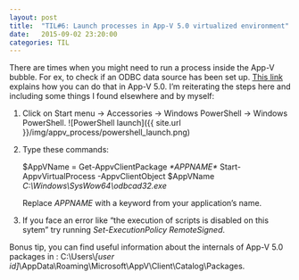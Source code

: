 ```yaml
---
layout: post
title:  "TIL#6: Launch processes in App-V 5.0 virtualized environment"
date:   2015-09-02 23:20:00
categories: TIL
---
```


There are times when you might need to run a process inside the App-V bubble. For ex, to check if an ODBC data source has been set up. [This link](https://support.microsoft.com/en-us/kb/2848278) explains how you can do that in App-V 5.0. I’m reiterating the steps here and including some things I found elsewhere and by myself:

1. 	Click on Start menu -> Accessories -> Windows PowerShell -> Windows PowerShell.
![PowerShell launch]({{ site.url }}/img/appv_process/powershell_launch.png)

2. 	Type these commands:
	
	$AppVName = Get-AppvClientPackage *\*APPNAME\**
	Start-AppvVirtualProcess -AppvClientObject $AppVName *C:\Windows\SysWow64\odbcad32.exe*

	Replace *APPNAME* with a keyword from your application’s name.

3. If you face an error like “the execution of scripts is disabled on this sytem” try running *Set-ExecutionPolicy RemoteSigned*.

Bonus tip, you can find useful information about the internals of App-V 5.0 packages in : C:\Users\\*[user id]*\AppData\Roaming\Microsoft\AppV\Client\Catalog\Packages.